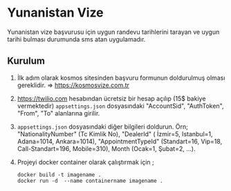 # Yunanistan Vize
Yunanistan vize başvurusu için uygun randevu tarihlerini tarayan ve uygun tarihi bulması durumunda sms atan uygulamadır.
 
 ## Kurulum
 1. İlk adım olarak kosmos sitesinden başvuru formunun doldurulmuş olması gereklidir. => https://kosmosvize.com.tr
 
 2. https://twilio.com hesabından ücretsiz bir hesap açılıp (15$ bakiye vermektedir) ```appsettings.json``` dosyasındaki "AccountSid", "AuthToken", "From", "To" alanlarına girilir.
 
 3. ```appsettings.json``` dosyasındaki diğer bilgileri doldurun. Örn; "NationalityNumber" (Tc Kimlik No), "DealerId" ( İzmir=5, Istanbul=1, Adana=1014, Ankara=1014), "AppointmentTypeId" (Standart=16, Vip=18, Call-Standart=196, Mobile=310), Month (Ocak=1, Şubat=2, ...).
 
 4. Projeyi docker container olarak çalıştırmak için ;
    ```
    docker build -t imagename .
    docker run -d  --name containername imagename .

